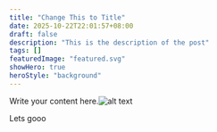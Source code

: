 ```yaml
---
title: "Change This to Title"
date: 2025-10-22T22:01:57+08:00
draft: false
description: "This is the description of the post"
tags: []
featuredImage: "featured.svg"
showHero: true
heroStyle: "background"
---
```


Write your content here.![alt text](background.svg)

Lets gooo